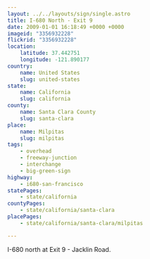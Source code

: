 ```yaml
---
layout: ../../layouts/sign/single.astro
title: I-680 North - Exit 9
date: 2009-01-01 16:18:49 +0000 +0000
imageid: "3356932228"
flickrid: "3356932228"
location:
    latitude: 37.442751
    longitude: -121.890177
country:
    name: United States
    slug: united-states
state:
    name: California
    slug: california
county:
    name: Santa Clara County
    slug: santa-clara
place:
    name: Milpitas
    slug: milpitas
tags:
    - overhead
    - freeway-junction
    - interchange
    - big-green-sign
highway:
    - i680-san-francisco
statePages:
    - state/california
countyPages:
    - state/california/santa-clara
placePages:
    - state/california/santa-clara/milpitas

---
```

I-680 north at Exit 9 - Jacklin Road.